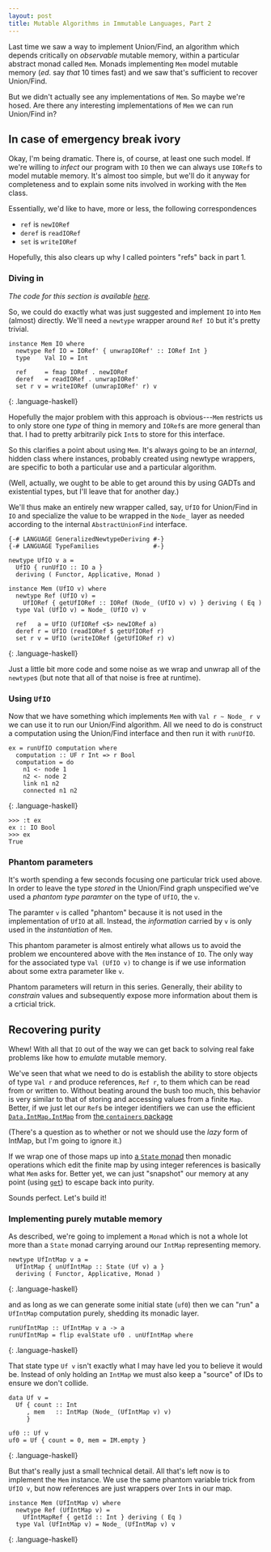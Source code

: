 ```yaml
---
layout: post
title: Mutable Algorithms in Immutable Languages, Part 2
---
```


Last time we saw a way to implement Union/Find, an algorithm which
depends critically on *observable* mutable memory, within a particular
abstract monad called `Mem`. Monads implementing `Mem` model mutable
memory (*ed.* say *that* 10 times fast) and we saw that's sufficient
to recover Union/Find.

But we didn't actually see any implementations of `Mem`. So maybe
we're hosed. Are there any interesting implementations of `Mem` we can
run Union/Find in?

## In case of emergency break ivory

Okay, I'm being dramatic. There is, of course, at least one such
model. If we're willing to *infect* our program with `IO` then we can
always use `IORef`s to model mutable memory. It's almost too simple,
but we'll do it anyway for completeness and to explain some nits
involved in working with the `Mem` class.

Essentially, we'd like to have, more or less, the following
correspondences

* `ref` is `newIORef`
* `deref` is `readIORef`
* `set` is `writeIORef`

Hopefully, this also clears up why I called pointers "refs" back in
part 1.

### Diving in

*The code for this section is available [here](https://github.com/tel/tel.github.io/blob/master/public/code/MutableImmutable/Part2/UnionFind/IO.hs).*

So, we could do exactly what was just suggested and implement `IO`
into `Mem` (almost) directly. We'll need a `newtype` wrapper around
`Ref IO` but it's pretty trivial.

~~~
instance Mem IO where
  newtype Ref IO = IORef' { unwrapIORef' :: IORef Int }
  type    Val IO = Int

  ref     = fmap IORef . newIORef
  deref   = readIORef . unwrapIORef'
  set r v = writeIORef (unwrapIORef' r) v
~~~
{: .language-haskell}

Hopefully the major problem with this approach is obvious---`Mem`
restricts us to only store one *type* of thing in memory and `IORef`s
are more general than that. I had to pretty arbitrarily pick `Int`s to
store for this interface.

So this clarifies a point about using `Mem`. It's always going to be
an *internal*, hidden class where instances, probably created using
newtype wrappers, are specific to both a particular use and a
particular algorithm.

(Well, actually, we ought to be able to get around this by using GADTs
and existential types, but I'll leave that for another day.)

We'll thus make an entirely new wrapper called, say, `UfIO` for
Union/Find in `IO` and specialize the value to be wrapped in the
`Node_` layer as needed according to the internal `AbstractUnionFind`
interface.

~~~
{-# LANGUAGE GeneralizedNewtypeDeriving #-}
{-# LANGUAGE TypeFamilies               #-}

newtype UfIO v a =
  UfIO { runUfIO :: IO a }
  deriving ( Functor, Applicative, Monad )

instance Mem (UfIO v) where
  newtype Ref (UfIO v) =
    UfIORef { getUfIORef :: IORef (Node_ (UfIO v) v) } deriving ( Eq )
  type Val (UfIO v) = Node_ (UfIO v) v

  ref   a = UfIO (UfIORef <$> newIORef a)
  deref r = UfIO (readIORef $ getUfIORef r)
  set r v = UfIO (writeIORef (getUfIORef r) v)
~~~
{: .language-haskell}

Just a little bit more code and some noise as we wrap and unwrap all
of the `newtype`s (but note that all of that noise is free at
runtime).

### Using `UfIO`

Now that we have something which implements `Mem` with `Val r ~ Node_
r v` we can use it to run our Union/Find algorithm. All we need to do
is construct a computation using the Union/Find interface and then run
it with `runUfIO`.

~~~
ex = runUfIO computation where
  computation :: UF r Int => r Bool
  computation = do
    n1 <- node 1
    n2 <- node 2
    link n1 n2
    connected n1 n2
~~~
{: .language-haskell}

~~~
>>> :t ex
ex :: IO Bool
>>> ex
True
~~~

### Phantom parameters

It's worth spending a few seconds focusing one particular trick used
above. In order to leave the type *stored* in the Union/Find graph
unspecified we've used a *phantom type paramter* on the type of
`UfIO`, the `v`.

The paramter `v` is called "phantom" because it is not used in the
implementation of `UfIO` at all. Instead, the *information* carried by
`v` is only used in the *instantiation* of `Mem`.

This phantom parameter is almost entirely what allows us to avoid the
problem we encountered above with the `Mem` instance of `IO`. The only
way for the associated type `Val (UfIO v)` to change is if we use
information about some extra parameter like `v`.

Phantom parameters will return in this series. Generally, their
ability to *constrain* values and subsequently expose more information
about them is a crticial trick.

## Recovering purity

Whew! With all that `IO` out of the way we can get back to solving
real fake problems like how to *emulate* mutable memory.

We've seen that what we need to do is establish the ability to store
objects of type `Val r` and produce references, `Ref r`, to them which
can be read from or written to. Without beating around the bush too
much, this behavior is very similar to that of storing and accessing
values from a finite `Map`. Better, if we just let our `Ref`s be
integer identifiers we can use the efficient [`Data.IntMap.IntMap`](http://hackage.haskell.org/package/containers-0.5.5.1/docs/Data-IntMap.html)
from [the `containers` package](http://hackage.haskell.org/package/containers)

(There's a question as to whether or not we should use the *lazy* form
of IntMap, but I'm going to ignore it.)

If we wrap one of those maps up into
[a `State` monad](http://hackage.haskell.org/package/mtl-2.2.1/docs/Control-Monad-State.html)
then monadic operations which edit the finite map by using integer
references is basically what `Mem` asks for. Better yet, we can just
"snapshot" our memory at any point (using
[`get`](http://hackage.haskell.org/package/mtl-2.2.1/docs/Control-Monad-State-Strict.html#v:get))
to escape back into purity.

Sounds perfect. Let's build it!

### Implementing purely mutable memory

As described, we're going to implement a `Monad` which is not a whole
lot more than a `State` monad carrying around our `IntMap`
representing memory.

~~~
newtype UfIntMap v a =
  UfIntMap { unUfIntMap :: State (Uf v) a }
  deriving ( Functor, Applicative, Monad )
~~~
{: .language-haskell}

and as long as we can generate some initial state (`uf0`) then we can
"run" a `UfIntMap` computation purely, shedding its monadic layer.

~~~
runUfIntMap :: UfIntMap v a -> a
runUfIntMap = flip evalState uf0 . unUfIntMap where
~~~
{: .language-haskell}

That state type `Uf v` isn't exactly what I may have led you to
believe it would be. Instead of only holding an `IntMap` we must also
keep a "source" of IDs to ensure we don't collide.

~~~
data Uf v =
  Uf { count :: Int
     , mem   :: IntMap (Node_ (UfIntMap v) v)
     }

uf0 :: Uf v
uf0 = Uf { count = 0, mem = IM.empty }
~~~
{: .language-haskell}

But that's really just a small technical detail. All that's left now
is to implement the `Mem` instance. We use the same phantom variable
trick from `UfIO v`, but now references are just wrappers over `Int`s
in our map.

~~~
instance Mem (UfIntMap v) where
  newtype Ref (UfIntMap v) =
    UfIntMapRef { getId :: Int } deriving ( Eq )
  type Val (UfIntMap v) = Node_ (UfIntMap v) v
~~~
{: .language-haskell}
